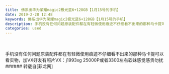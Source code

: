 ```yaml
---
title: 佛系出华为荣耀magic2极光蓝6+128GB【1月15号的手机】
date: 2019-2-28 12:48
keywords: 佛系出华为荣耀magic2极光蓝6+128GB【1月15号的手机】
description: 手机没有任何问题原装配件都在有轻微使用痕迹不仔细看不出来的那种马卡提可以看实物，加VX好友有照片VX：j1993xg 25000P或者3300左右软妹感觉感贵勿扰
categories: used
---
```

<td class="t_f" id="postmessage_3128325">

<br/>
<br/>
手机没有任何问题原装配件都在有轻微使用痕迹不仔细看不出来的那种马卡提可以看实物，加VX好友有照片VX：j1993xg 25000P或者3300左右软妹感觉感贵勿扰<br/>
</td>
###### 转载自[菲龙网]